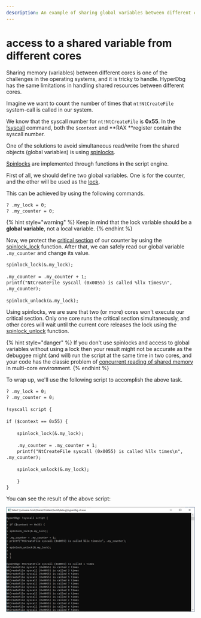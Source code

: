 ```yaml
---
description: An example of sharing global variables between different cores
---
```


# access to a shared variable from different cores

Sharing memory (variables) between different cores is one of the challenges in the operating systems, and it is tricky to handle. HyperDbg has the same limitations in handling shared resources between different cores.

Imagine we want to count the number of times that `nt!NtCreateFile` system-call is called in our system. 

We know that the syscall number for `nt!NtCreateFile` is **0x55**. In the [!syscall](https://docs.hyperdbg.org/commands/extension-commands/syscall#context) command, both the `$context` and **RAX **register contain the syscall number.

One of the solutions to avoid simultaneous read/write from the shared objects (global variables) is using [spinlocks](https://en.wikipedia.org/wiki/Spinlock).

[Spinlocks](https://docs.hyperdbg.org/commands/scripting-language/functions/spinlocks) are implemented through functions in the script engine.

First of all, we should define two global variables. One is for the counter, and the other will be used as the [lock](https://en.wikipedia.org/wiki/Lock_\(computer_science\)).

This can be achieved by using the following commands.

```
? .my_lock = 0;
? .my_counter = 0;
```

{% hint style="warning" %}
Keep in mind that the lock variable should be a **global variable**, not a local variable.
{% endhint %}

Now, we protect the [critical section](https://en.wikipedia.org/wiki/Critical_section) of our counter by using the [spinlock_lock](https://docs.hyperdbg.org/commands/scripting-language/functions/spinlocks/spinlock_lock) function. After that, we can safely read our global variable `.my_counter` and change its value.

```
spinlock_lock(&.my_lock); 

.my_counter = .my_counter + 1;
printf("NtCreateFile syscall (0x0055) is called %llx times\n", .my_counter);
	
spinlock_unlock(&.my_lock);
```

Using spinlocks, we are sure that two (or more) cores won't execute our critical section. Only one core runs the critical section simultaneously, and other cores will wait until the current core releases the lock using the [spinlock_unlock](https://docs.hyperdbg.org/commands/scripting-language/functions/spinlocks/spinlock_unlock) function.

{% hint style="danger" %}
If you don't use spinlocks and access to global variables without using a lock then your result might not be accurate as the debuggee might (and will) run the script at the same time in two cores, and your code has the classic problem of [concurrent reading of shared memory](https://en.wikipedia.org/wiki/Concurrent_computing) in multi-core environment.
{% endhint %}

To wrap up, we'll use the following script to accomplish the above task.

```clike
? .my_lock = 0;
? .my_counter = 0;

!syscall script {

if ($context == 0x55) {

	spinlock_lock(&.my_lock); 
	
	.my_counter = .my_counter + 1;
	printf("NtCreateFile syscall (0x0055) is called %llx times\n", .my_counter);
	
	spinlock_unlock(&.my_lock);

	}
}
```

You can see the result of the above script:

![Counting NtCreateFile System-calls](../../../.gitbook/assets/counting-NtCreateFile-syscalls.PNG)

